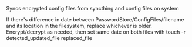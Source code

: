 Syncs encrypted config files from syncthing and config files on system

If there's difference in date between PasswordStore/ConfigFiles/filename
and its location in the filesystem, replace whichever is older.
Encrypt/decrypt as needed, then set same date on both files with
touch -r detected_updated_file replaced_file

